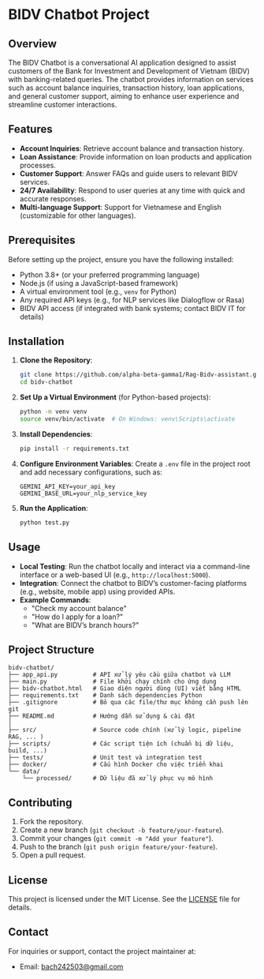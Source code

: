 # BIDV Chatbot Project

## Overview
The BIDV Chatbot is a conversational AI application designed to assist customers of the Bank for Investment and Development of Vietnam (BIDV) with banking-related queries. The chatbot provides information on services such as account balance inquiries, transaction history, loan applications, and general customer support, aiming to enhance user experience and streamline customer interactions.

## Features
- **Account Inquiries**: Retrieve account balance and transaction history.
- **Loan Assistance**: Provide information on loan products and application processes.
- **Customer Support**: Answer FAQs and guide users to relevant BIDV services.
- **24/7 Availability**: Respond to user queries at any time with quick and accurate responses.
- **Multi-language Support**: Support for Vietnamese and English (customizable for other languages).

## Prerequisites
Before setting up the project, ensure you have the following installed:
- Python 3.8+ (or your preferred programming language)
- Node.js (if using a JavaScript-based framework)
- A virtual environment tool (e.g., `venv` for Python)
- Any required API keys (e.g., for NLP services like Dialogflow or Rasa)
- BIDV API access (if integrated with bank systems; contact BIDV IT for details)

## Installation
1. **Clone the Repository**:
   ```bash
   git clone https://github.com/alpha-beta-gamma1/Rag-Bidv-assistant.git
   cd bidv-chatbot
   ```

2. **Set Up a Virtual Environment** (for Python-based projects):
   ```bash
   python -m venv venv
   source venv/bin/activate  # On Windows: venv\Scripts\activate
   ```

3. **Install Dependencies**:
   ```bash
   pip install -r requirements.txt
   ```

4. **Configure Environment Variables**:
   Create a `.env` file in the project root and add necessary configurations, such as:
   ```plaintext
   GEMINI_API_KEY=your_api_key
   GEMINI_BASE_URL=your_nlp_service_key
   ```

5. **Run the Application**:
   ```bash
   python test.py
   ```

## Usage
- **Local Testing**: Run the chatbot locally and interact via a command-line interface or a web-based UI (e.g., `http://localhost:5000`).
- **Integration**: Connect the chatbot to BIDV’s customer-facing platforms (e.g., website, mobile app) using provided APIs.
- **Example Commands**:
  - "Check my account balance"
  - "How do I apply for a loan?"
  - "What are BIDV’s branch hours?"

## Project Structure
```
bidv-chatbot/
├── app_api.py          # API xử lý yêu cầu giữa chatbot và LLM
├── main.py             # File khởi chạy chính cho ứng dụng
├── bidv-chatbot.html   # Giao diện người dùng (UI) viết bằng HTML
├── requirements.txt    # Danh sách dependencies Python
├── .gitignore          # Bỏ qua các file/thư mục không cần push lên git
├── README.md           # Hướng dẫn sử dụng & cài đặt
│
├── src/                # Source code chính (xử lý logic, pipeline RAG, ... )
├── scripts/            # Các script tiện ích (chuẩn bị dữ liệu, build, ...)
├── tests/              # Unit test và integration test
├── docker/             # Cấu hình Docker cho việc triển khai
└── data/
    └── processed/      # Dữ liệu đã xử lý phục vụ mô hình
```

## Contributing
1. Fork the repository.
2. Create a new branch (`git checkout -b feature/your-feature`).
3. Commit your changes (`git commit -m "Add your feature"`).
4. Push to the branch (`git push origin feature/your-feature`).
5. Open a pull request.

## License
This project is licensed under the MIT License. See the [LICENSE](LICENSE) file for details.

## Contact
For inquiries or support, contact the project maintainer at:
- Email: bach242503@gmail.com
